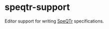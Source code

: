 # speqtr-support

Editor support for writing [SpeQTr](https://docs.auxon.io/speqtr/) specifications. 

